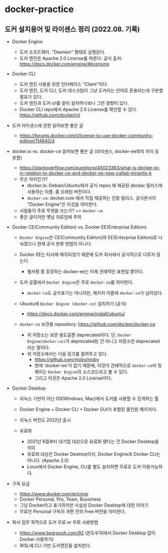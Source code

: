 # docker-practice

## 도커 설치용어 및 라이센스 정리 (2022.08. 기록)
- Docker Engine
	- 도커 소프트웨어. "Daemon" 형태로 실행된다.
	- 도커 엔진은 Apache 2.0 License를 따른다. 공식 출처: https://docs.docker.com/engine/#licensing

- Docker CLI
	- 도커 엔진 사용을 위한 인터페이스 "Client"이다.
	- 도커 엔진, 도커 CLI, 도커 데스크탑이 그냥 도커라는 단어로 혼용되는데 구분할 필요가 있다.
	- 도커 엔진과 도커 cli를 같이 설치하다보니 그런 경향이 있다.
	- Docker CLI repo에서 Apache 2.0 License를 확인할 수 있다. https://github.com/docker/cli


- 도커 라이센스에 관한 읽어보면 좋은 글
	- https://forums.docker.com/t/license-to-use-docker-community-edition/114840/4
	
- docker.io vs. docker-ce 읽어보면 좋은 글 (라이센스, docker-ee와의 차이 등 포함)
	- https://stackoverflow.com/questions/45023363/what-is-docker-io-in-relation-to-docker-ce-and-docker-ee-now-called-mirantis-k
	- 무슨 차이인가?
		- docker.io: Debian/Ubuntu에서 공식 repos 에 제공된 docker 릴리스에 사용하는 이름. 좀 오래된 버전이다.
		- `docker-ce`: docker.com 에서 직접 제공하는 인증 릴리스. 공식문서의 "Docker Engine"은 이것을 의미한다.
	- 사람들이 주로 무엇을 쓰는가? => `docker-ce`
	- 좋은 글이지만 옛날 자료임에 주의


- Docker CE(Community Edition) vs. Docker EE(Enterprise Edition)
	- `Docker Engine`은 CE(Community Edition)와 EE(Enterprise Edition)로 나눠졌으나 현재 공식 분류 방법이 아니다.
	- Docker EE는 타사에 매각되었기 때문에 도커 회사에서 공식적으로 다루지 않는다.
		- 웹서핑 중 등장하는 docker-ee는 이제 관례적인 표현일 뿐이다.
	- 도커 공홈에서 `Docker Engine`은 주로 `docker-ce`를 의미한다.
		- `docker-ce`도 공식표기는 아니지만, 패키지 이름에 `docker-ce`가 남아있다.
		
	- Ubuntu에 `Docker Engine (docker-ce)` 설치하기 (공식)
		- https://docs.docker.com/engine/install/ubuntu/
	- `docker-ce` 보관용 repository: https://github.com/docker/docker-ce	
		- 위 저장소는 보관 용도일뿐 deprecated이다. 단, `Docker Engine(docker-ce)`가 deprecated된 건 아니고 저장소만 deprecated라는 말이다.
		- 위 저장소에서는 다음 링크를 알려주고 있다.
			- https://github.com/moby/moby
			- 현재 'docker-ee'가 없기 때문에, 이것이 관례적으로 `docker-ce`라 칭해지는 `Docker Engine`의 소스코드라고 볼 수 있다.
			- 그리고 이것은 Apache 2.0 License이다.
	
- Docker Desktop
	- 리눅스 기반이 아닌 OS(Windows, Mac)에서 도커를 사용할 수 있게하는 툴
	- Docker Engine + Docker CLI + Docker GUI가 포함된 올인원 패키지다.
	- 리눅스 버전도 2022년 출시
	
	- 유료화
		- 2021년 8월부터 대기업 대상으로 유료화 됐다는 건 Docker Desktop을 의미
		- 유료화 대상은 Docker Desktop이지, Docker Engine과 Docker CLI는 아니다. (Apache 2.0)
		- Linux에서 Docker Engine, CLI를 별도 설치하면 무료로 도커 이용가능하다.
	
- 구독 요금
	- https://www.docker.com/pricing/
	- Docker Personal, Pro, Team, Bussiness
	- 그냥 Docker라고 표기하지만 사실상 Docker Desktop에 대한 이야기
	- 무료인 Personal 구독이 개편 전의 Free 버전을 의미한다.
	
- 회사 업무 목적으로 도커 무료 or 우회 사용방법
	- https://www.bearpooh.com/92 (윈도우10에서 Docker Desktop 없이 Docker 사용하기)
	- WSL에 CLI 기반 도커엔진을 설치한다.

